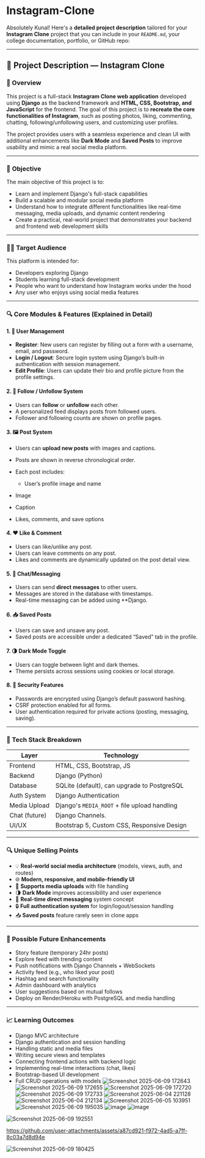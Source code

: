# Instagram-Clone
Absolutely Kunal! Here's a **detailed project description** tailored for your **Instagram Clone** project that you can include in your `README.md`, your college documentation, portfolio, or GitHub repo:

---

## 📘 **Project Description — Instagram Clone**

### 🧩 Overview

This project is a full-stack **Instagram Clone web application** developed using **Django** as the backend framework and **HTML, CSS, Bootstrap, and JavaScript** for the frontend. The goal of this project is to **recreate the core functionalities of Instagram**, such as posting photos, liking, commenting, chatting, following/unfollowing users, and customizing user profiles.

The project provides users with a seamless experience and clean UI with additional enhancements like **Dark Mode** and **Saved Posts** to improve usability and mimic a real social media platform.

---

### 🎯 **Objective**

The main objective of this project is to:

* Learn and implement Django's full-stack capabilities
* Build a scalable and modular social media platform
* Understand how to integrate different functionalities like real-time messaging, media uploads, and dynamic content rendering
* Create a practical, real-world project that demonstrates your backend and frontend web development skills

---

### 🧑‍💻 **Target Audience**

This platform is intended for:

* Developers exploring Django
* Students learning full-stack development
* People who want to understand how Instagram works under the hood
* Any user who enjoys using social media features

---

### 🔍 Core Modules & Features (Explained in Detail)

#### 1. 👥 **User Management**

* **Register**: New users can register by filling out a form with a username, email, and password.
* **Login / Logout**: Secure login system using Django’s built-in authentication with session management.
* **Edit Profile**: Users can update their bio and profile picture from the profile settings.

#### 2. 🔔 **Follow / Unfollow System**

* Users can **follow** or **unfollow** each other.
* A personalized feed displays posts from followed users.
* Follower and following counts are shown on profile pages.

#### 3. 🖼️ **Post System**

* Users can **upload new posts** with images and captions.
* Posts are shown in reverse chronological order.
* Each post includes:

  * User’s profile image and name
 * Image
  * Caption
  * Likes, comments, and save options

#### 4. ❤️ **Like & Comment**

* Users can like/unlike any post.
* Users can leave comments on any post.
* Likes and comments are dynamically updated on the post detail view.

#### 5. 💬 **Chat/Messaging**

* Users can send **direct messages** to other users.
* Messages are stored in the database with timestamps.
* Real-time messaging can be added using **Django.

#### 6. 📥 **Saved Posts**

* Users can save and unsave any post.
* Saved posts are accessible under a dedicated “Saved” tab in the profile.

#### 7. 🌗 **Dark Mode Toggle**

* Users can toggle between light and dark themes.
* Theme persists across sessions using cookies or local storage.

#### 8. 🔐 **Security Features**

* Passwords are encrypted using Django’s default password hashing.
* CSRF protection enabled for all forms.
* User authentication required for private actions (posting, messaging, saving).

---

### 🧰 Tech Stack Breakdown

| Layer         | Technology                                   |
| ------------- | -------------------------------------------- |
| Frontend      | HTML, CSS, Bootstrap, JS                     |
| Backend       | Django (Python)                              |
| Database      | SQLite (default), can upgrade to PostgreSQL  |
| Auth System   | Django Authentication                        |
| Media Upload  | Django's `MEDIA_ROOT` + file upload handling |
| Chat (future) | Django Channels.
| UI/UX         | Bootstrap 5, Custom CSS, Responsive Design   |

---

### 🔍 Unique Selling Points

* 💡 **Real-world social media architecture** (models, views, auth, and routes)
* 🌐 **Modern, responsive, and mobile-friendly UI**
* 📸 **Supports media uploads** with file handling
* 🌗 **Dark Mode** improves accessibility and user experience
* 💬 **Real-time direct messaging** system concept
* 🔒 **Full authentication system** for login/logout/session handling
* 📥 **Saved posts** feature rarely seen in clone apps

---

### 🔮 Possible Future Enhancements

* Story feature (temporary 24hr posts)
* Explore feed with trending content
* Push notifications with Django Channels + WebSockets
* Activity feed (e.g., who liked your post)
* Hashtag and search functionality
* Admin dashboard with analytics
* User suggestions based on mutual follows
* Deploy on Render/Heroku with PostgreSQL and media handling

---

### 📈 Learning Outcomes

* Django MVC architecture
* Django authentication and session handling
* Handling static and media files
* Writing secure views and templates
* Connecting frontend actions with backend logic
* Implementing real-time interactions (chat, likes)
* Bootstrap-based UI development
* Full CRUD operations with models
  ![Screenshot 2025-06-09 172643](https://github.com/user-attachments/assets/28c1e735-1c41-44ba-8754-592744d0352d)
  ![Screenshot 2025-06-09 172655](https://github.com/user-attachments/assets/42657e52-77c9-4b15-a17e-867886ce712d)
  ![Screenshot 2025-06-09 172720](https://github.com/user-attachments/assets/89270958-b7a0-4780-ae99-7bed3ef752f5)
  ![Screenshot 2025-06-09 172733](https://github.com/user-attachments/assets/3fff40de-4d82-421e-bbe2-f8afe0aeaea2)
![Screenshot 2025-06-04 221128](https://github.com/user-attachments/assets/77f5841e-46e3-4d4c-bb58-e8bc5eb9408c)
![Screenshot 2025-06-04 212134](https://github.com/user-attachments/assets/4f59a657-b1c1-48af-b2d2-367ad6e34444)
![Screenshot 2025-06-05 103951](https://github.com/user-attachments/assets/353755dd-2f25-44b2-a8b7-362570ce2577)
![Screenshot 2025-06-09 195035](https://github.com/user-attachments/assets/6384e2a6-3fb6-4cac-8072-8d2a2f849de4)
![image](https://github.com/user-attachments/assets/ddae34d6-809e-448f-b973-67b3e4b0484c)
![image](https://github.com/user-attachments/assets/bfa87d5d-be09-4375-be5c-13857bfb1f44)


![Screenshot 2025-06-09 192551](https://github.com/user-attachments/assets/e358d453-c930-412a-adf0-3e54888effb8)

https://github.com/user-attachments/assets/a87cd921-f972-4ad5-a7ff-8c03a7d8d94e


![Screenshot 2025-06-09 180425](https://github.com/user-attachments/assets/edfe7611-1fdb-41b4-a330-440c560ef35a)












